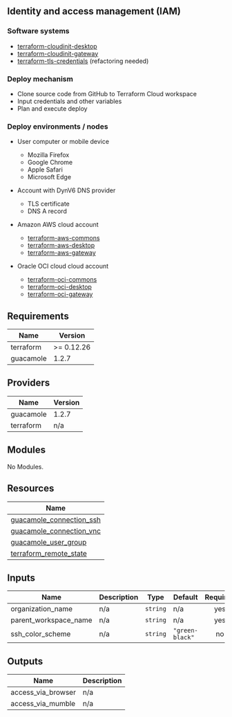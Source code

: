 ## Identity and access management (IAM)

### Software systems
- [terraform-cloudinit-desktop](./modules/terraform-cloudinit-desktop/README.md)
- [terraform-cloudinit-gateway](./modules/terraform-cloudinit-gateway/README.md)
- [terraform-tls-credentials](./modules/terraform-tls-credentials/README.md) (refactoring needed)

### Deploy mechanism
- Clone source code from GitHub to Terraform Cloud workspace
- Input credentials and other variables
- Plan and execute deploy

### Deploy environments / nodes

- User computer or mobile device
  - Mozilla Firefox
  - Google Chrome
  - Apple Safari
  - Microsoft Edge

- Account with DynV6 DNS provider
  - TLS certificate
  - DNS A record

- Amazon AWS cloud account
  - [terraform-aws-commons](https://github.com/jafudi/terraform-aws-commons)
  - [terraform-aws-desktop](https://github.com/jafudi/terraform-aws-desktop)
  - [terraform-aws-gateway](https://github.com/jafudi/terraform-aws-gateway)
- Oracle OCI cloud cloud account
  - [terraform-oci-commons](https://github.com/jafudi/terraform-oci-commons)
  - [terraform-oci-desktop](https://github.com/jafudi/terraform-oci-desktop)
  - [terraform-oci-gateway](https://github.com/jafudi/terraform-oci-gateway)


<!-- BEGINNING OF PRE-COMMIT-TERRAFORM DOCS HOOK -->
## Requirements

| Name | Version |
|------|---------|
| terraform | >= 0.12.26 |
| guacamole | 1.2.7 |

## Providers

| Name | Version |
|------|---------|
| guacamole | 1.2.7 |
| terraform | n/a |

## Modules

No Modules.

## Resources

| Name |
|------|
| [guacamole_connection_ssh](https://registry.terraform.io/providers/techBeck03/guacamole/1.2.7/docs/resources/connection_ssh) |
| [guacamole_connection_vnc](https://registry.terraform.io/providers/techBeck03/guacamole/1.2.7/docs/resources/connection_vnc) |
| [guacamole_user_group](https://registry.terraform.io/providers/techBeck03/guacamole/1.2.7/docs/resources/user_group) |
| [terraform_remote_state](https://registry.terraform.io/providers/hashicorp/terraform/latest/docs/data-sources/remote_state) |

## Inputs

| Name | Description | Type | Default | Required |
|------|-------------|------|---------|:--------:|
| organization\_name | n/a | `string` | n/a | yes |
| parent\_workspace\_name | n/a | `string` | n/a | yes |
| ssh\_color\_scheme | n/a | `string` | `"green-black"` | no |

## Outputs

| Name | Description |
|------|-------------|
| access\_via\_browser | n/a |
| access\_via\_mumble | n/a |
<!-- END OF PRE-COMMIT-TERRAFORM DOCS HOOK -->
